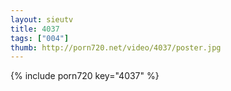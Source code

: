 ```yaml
--- 
layout: sieutv
title: 4037
tags: ["004"]
thumb: http://porn720.net/video/4037/poster.jpg
---
```

{% include porn720 key="4037" %} 
